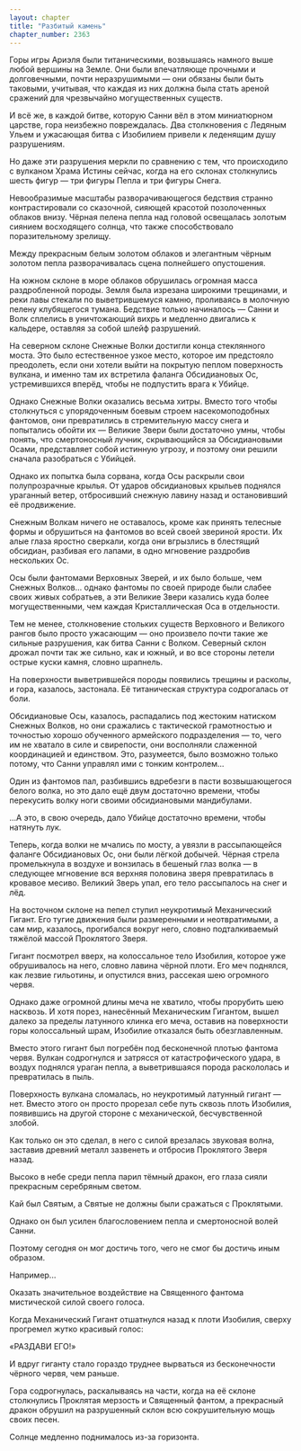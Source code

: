 ```yaml
---
layout: chapter
title: "Разбитый камень"
chapter_number: 2363
---
```




Горы игры Ариэля были титаническими, возвышаясь намного выше любой вершины на Земле. Они были впечатляюще прочными и долговечными, почти неразрушимыми — они обязаны были быть таковыми, учитывая, что каждая из них должна была стать ареной сражений для чрезвычайно могущественных существ.

И всё же, в каждой битве, которую Санни вёл в этом миниатюрном царстве, гора неизбежно повреждалась. Два столкновения с Ледяным Ульем и ужасающая битва с Изобилием привели к леденящим душу разрушениям.

Но даже эти разрушения меркли по сравнению с тем, что происходило с вулканом Храма Истины сейчас, когда на его склонах столкнулись шесть фигур — три фигуры Пепла и три фигуры Снега.

Невообразимые масштабы разворачивающегося бедствия странно контрастировали со сказочной, сияющей красотой позолоченных облаков внизу. Чёрная пелена пепла над головой освещалась золотым сиянием восходящего солнца, что также способствовало поразительному зрелищу.

Между прекрасным белым золотом облаков и элегантным чёрным золотом пепла разворачивалась сцена полнейшего опустошения.

На южном склоне в море облаков обрушилась огромная масса раздробленной породы. Земля была изрезана широкими трещинами, и реки лавы стекали по выветрившемуся камню, проливаясь в молочную пелену клубящегося тумана. Бедствие только начиналось — Санни и Волк сплелись в уничтожающий вихрь и медленно двигались к кальдере, оставляя за собой шлейф разрушений.

На северном склоне Снежные Волки достигли конца стеклянного моста. Это было естественное узкое место, которое им предстояло преодолеть, если они хотели выйти на покрытую пеплом поверхность вулкана, и именно там их встретила фаланга Обсидиановых Ос, устремившихся вперёд, чтобы не подпустить врага к Убийце.

Однако Снежные Волки оказались весьма хитры. Вместо того чтобы столкнуться с упорядоченным боевым строем насекомоподобных фантомов, они превратились в стремительную массу снега и попытались обойти их — Великие Звери были достаточно умны, чтобы понять, что смертоносный лучник, скрывающийся за Обсидиановыми Осами, представляет собой истинную угрозу, и поэтому они решили сначала разобраться с Убийцей.

Однако их попытка была сорвана, когда Осы раскрыли свои полупрозрачные крылья. От ударов обсидиановых крыльев поднялся ураганный ветер, отбросивший снежную лавину назад и остановивший её продвижение.

Снежным Волкам ничего не оставалось, кроме как принять телесные формы и обрушиться на фантомов во всей своей звериной ярости. Их алые глаза яростно сверкали, когда они вгрызлись в блестящий обсидиан, разбивая его лапами, в одно мгновение раздробив нескольких Ос.

Осы были фантомами Верховных Зверей, и их было больше, чем Снежных Волков... однако фантомы по своей природе были слабее своих живых собратьев, а эти Великие Звери казались куда более могущественными, чем каждая Кристаллическая Оса в отдельности.

Тем не менее, столкновение стольких существ Верховного и Великого рангов было просто ужасающим — оно произвело почти такие же сильные разрушения, как битва Санни с Волком. Северный склон дрожал почти так же сильно, как и южный, и во все стороны летели острые куски камня, словно шрапнель.

На поверхности выветрившейся породы появились трещины и расколы, и гора, казалось, застонала. Её титаническая структура содрогалась от боли.

Обсидиановые Осы, казалось, распадались под жестоким натиском Снежных Волков, но они сражались с тактической грамотностью и точностью хорошо обученного армейского подразделения — то, чего им не хватало в силе и свирепости, они восполняли слаженной координацией и единством. Это, разумеется, было возможно только потому, что Санни управлял ими с тонким контролем...

Один из фантомов пал, разбившись вдребезги в пасти возвышающегося белого волка, но это дало ещё двум достаточно времени, чтобы перекусить волку ноги своими обсидиановыми мандибулами.

...А это, в свою очередь, дало Убийце достаточно времени, чтобы натянуть лук.

Теперь, когда волки не мчались по мосту, а увязли в рассыпающейся фаланге Обсидиановых Ос, они были лёгкой добычей. Чёрная стрела промелькнула в воздухе и вонзилась в бешеный глаз волка — в следующее мгновение вся верхняя половина зверя превратилась в кровавое месиво. Великий Зверь упал, его тело рассыпалось на снег и лёд.

На восточном склоне на пепел ступил неукротимый Механический Гигант. Его тугие движения были размеренными и неотвратимыми, а сам мир, казалось, прогибался вокруг него, словно подталкиваемый тяжёлой массой Проклятого Зверя.

Гигант посмотрел вверх, на колоссальное тело Изобилия, которое уже обрушивалось на него, словно лавина чёрной плоти. Его меч поднялся, как лезвие гильотины, и опустился вниз, рассекая шею огромного червя.

Однако даже огромной длины меча не хватило, чтобы прорубить шею насквозь. И хотя порез, нанесённый Механическим Гигантом, вышел далеко за пределы латунного клинка его меча, оставив на поверхности горы колоссальный шрам, Изобилие отказался быть обезглавленным.

Вместо этого гигант был погребён под бесконечной плотью фантома червя. Вулкан содрогнулся и затрясся от катастрофического удара, в воздух поднялся ураган пепла, а выветрившаяся порода раскололась и превратилась в пыль.

Поверхность вулкана сломалась, но неукротимый латунный гигант — нет. Вместо этого он просто прорезал себе путь сквозь плоть Изобилия, появившись на другой стороне с механической, бесчувственной злобой.

Как только он это сделал, в него с силой врезалась звуковая волна, заставив древний металл зазвенеть и отбросив Проклятого Зверя назад.

Высоко в небе среди пепла парил тёмный дракон, его глаза сияли прекрасным серебряным светом.

Кай был Святым, а Святые не должны были сражаться с Проклятыми.

Однако он был усилен благословением пепла и смертоносной волей Санни.

Поэтому сегодня он мог достичь того, чего не смог бы достичь иным образом.

Например...

Оказать значительное воздействие на Священного фантома мистической силой своего голоса.

Когда Механический Гигант отшатнулся назад к плоти Изобилия, сверху прогремел жутко красивый голос:

«РАЗДАВИ ЕГО!»

И вдруг гиганту стало гораздо труднее вырваться из бесконечности чёрного червя, чем раньше.

Гора содрогнулась, раскалываясь на части, когда на её склоне столкнулись Проклятая мерзость и Священный фантом, а прекрасный дракон обрушил на разрушенный склон всю сокрушительную мощь своих песен.

Солнце медленно поднималось из-за горизонта.

